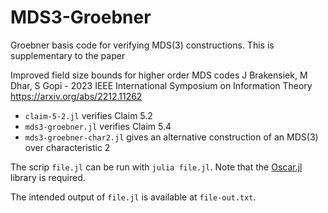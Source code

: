 # MDS3-Groebner
Groebner basis code for verifying MDS(3) constructions. This is supplementary to the paper

Improved field size bounds for higher order MDS codes
J Brakensiek, M Dhar, S Gopi - 2023 IEEE International Symposium on Information Theory
<https://arxiv.org/abs/2212.11262>

* `claim-5-2.jl` verifies Claim 5.2
* `mds3-groebner.jl` verifies Claim 5.4
* `mds3-groebner-char2.jl` gives an alternative construction of an MDS(3) over characteristic 2

The scrip `file.jl` can be run with `julia file.jl`. Note that the [Oscar.jl](https://github.com/oscar-system/Oscar.jl) library is required.

The intended output of `file.jl` is available at `file-out.txt`.
